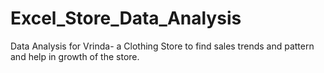 # Excel_Store_Data_Analysis
Data Analysis for Vrinda- a Clothing Store to find sales trends and pattern and help in growth of the store.
